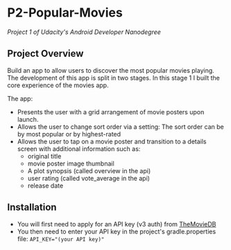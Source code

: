 # P2-Popular-Movies

_Project 1 of Udacity's Android Developer Nanodegree_ 

## Project Overview
Build an app to allow users to discover the most popular movies playing. The development of this app is split in two stages. 
In this stage 1 I built the core experience of the movies app.

The app:

- Presents the user with a grid arrangement of movie posters upon launch.
- Allows the user to change sort order via a setting:
The sort order can be by most popular or by highest-rated
- Allows the user to tap on a movie poster and transition to a details screen with additional information such as:
    * original title
    * movie poster image thumbnail
    * A plot synopsis (called overview in the api)
    * user rating (called vote_average in the api)
    * release date

## Installation

- You will first need to apply for an API key (v3 auth) from [TheMovieDB](https://www.themoviedb.org/)
- You then need to enter your API key in the project's gradle.properties file:
    ```API_KEY="(your API key)"```
